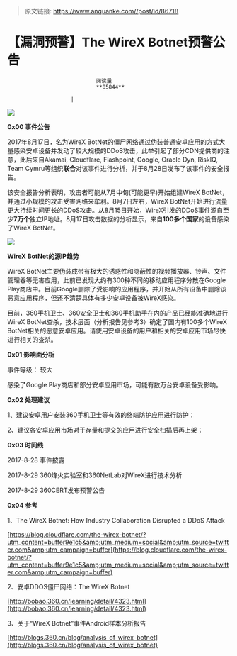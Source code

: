 > 原文链接: https://www.anquanke.com//post/id/86718 


# 【漏洞预警】The WireX Botnet预警公告


                                阅读量   
                                **85844**
                            
                        |
                        
                                                                                    



[![](https://p3.ssl.qhimg.com/t0138e655b7d54c07c8.png)](https://p3.ssl.qhimg.com/t0138e655b7d54c07c8.png)



**0x00 事件公告**



2017年8月17日，名为WireX BotNet的僵尸网络通过伪装普通安卓应用的方式大量感染安卓设备并发动了较大规模的DDoS攻击，此举引起了部分CDN提供商的注意，此后来自Akamai, Cloudflare, Flashpoint, Google, Oracle Dyn, RiskIQ, Team Cymru等组织**联合**对该事件进行分析，并于8月28日发布了该事件的安全报告。

该安全报告分析表明，攻击者可能从7月中旬(可能更早)开始组建WireX BotNet，并通过小规模的攻击受害网络来牟利。8月7日左右，WireX BotNet开始进行流量更大持续时间更长的DDoS攻击。从8月15日开始，WireX引发的DDoS事件源自至少**7万个**独立IP地址。8月17日攻击数据的分析显示，来自**100多个国家**的设备感染了WireX BotNet。

[![](https://p4.ssl.qhimg.com/t019d6c8ef45d8ecd60.png)](https://p4.ssl.qhimg.com/t019d6c8ef45d8ecd60.png)

**WireX BotNet的源IP趋势**

WireX BotNet主要伪装成带有极大的诱惑性和隐蔽性的视频播放器、铃声、文件管理器等无害应用，此前已发现大约有300种不同的移动应用程序分散在Google Play商店中。目前Google删除了受影响的应用程序，并开始从所有设备中删除该恶意应用程序，但还不清楚具体有多少安卓设备被WireX感染。

目前，360手机卫士、360安全卫士和360手机助手在内的产品已经能准确地进行WireX BotNet查杀，技术层面（分析报告见参考3）确定了国内有100多个WireX BotNet相关的恶意安卓应用。请使用安卓设备的用户和相关的安卓应用市场尽快进行相关的查杀。



**0x01 影响面分析**



事件等级： 较大

感染了Google Play商店和部分安卓应用市场，可能有数万台安卓设备受影响。



**0x02 处理建议**



1、建议安卓用户安装360手机卫士等有效的终端防护应用进行防护；

2、建议各安卓应用市场对于存量和提交的应用进行安全扫描后再上架；



**0x03 时间线**



2017-8-28 事件披露

2017-8-29 360烽火实验室和360NetLab对WireX进行技术分析

2017-8-29 360CERT发布预警公告



**0x04 参考**



1、The WireX Botnet: How Industry Collaboration Disrupted a DDoS Attack

[https://blog.cloudflare.com/the-wirex-botnet/?utm_content=buffer9e1c5&amp;utm_medium=social&amp;utm_source=twitter.com&amp;utm_campaign=buffer](https://blog.cloudflare.com/the-wirex-botnet/?utm_content=buffer9e1c5&amp;utm_medium=social&amp;utm_source=twitter.com&amp;utm_campaign=buffer)

2、安卓DDOS僵尸网络：The WireX Botnet

[http://bobao.360.cn/learning/detail/4323.html](http://bobao.360.cn/learning/detail/4323.html)

3、关于“WireX Botnet”事件Android样本分析报告

[http://blogs.360.cn/blog/analysis_of_wirex_botnet](http://blogs.360.cn/blog/analysis_of_wirex_botnet)
